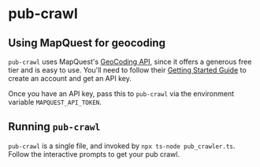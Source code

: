 # pub-crawl

## Using MapQuest for geocoding

`pub-crawl` uses MapQuest's [GeoCoding
API](https://developer.mapquest.com/documentation/geocoding-api/), since it
offers a generous free tier and is easy to use. You'll need to follow their
[Getting Started Guide](https://developer.mapquest.com/documentation/) to create
an account and get an API key.

Once you have an API key, pass this to `pub-crawl` via the environment variable
`MAPQUEST_API_TOKEN`.


## Running `pub-crawl`

`pub-crawl` is a single file, and invoked by `npx ts-node pub_crawler.ts`.
Follow the interactive prompts to get your pub crawl.

